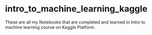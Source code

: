 # intro_to_machine_learning_kaggle
These are all my Notebooks that are completed and learned in Intro to machine learning course on Kaggle Platform.
